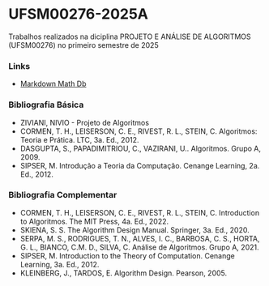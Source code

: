 # UFSM00276-2025A

Trabalhos realizados na diciplina PROJETO E ANÁLISE DE ALGORITMOS (UFSM00276) no primeiro semestre de 2025

### Links

- [Markdown Math Db](https://rpruim.github.io/s341/S19/from-class/MathinRmd.html)

### Bibliografia Básica

- ZIVIANI, NIVIO - Projeto de Algoritmos
- CORMEN, T. H., LEISERSON, C. E., RIVEST, R. L., STEIN, C. Algoritmos: Teoria e Prática. LTC, 3a. Ed., 2012.  
- DASGUPTA, S., PAPADIMITRIOU, C., VAZIRANI, U.. Algoritmos. Grupo A, 2009.  
- SIPSER, M. Introdução a Teoria da Computação. Cenange Learning, 2a. Ed., 2012.

### Bibliografia Complementar

- CORMEN, T. H., LEISERSON, C. E., RIVEST, R. L., STEIN, C. Introduction to Algoritmos. The MIT Press, 4a. Ed., 2022.  
- SKIENA, S. S. The Algorithm Design Manual. Springer, 3a. Ed., 2020.  
- SERPA, M. S., RODRIGUES, T. N., ALVES, I. C., BARBOSA, C. S., HORTA, G. L., BIANCO, C.M. D., SILVA, C. Análise de Algoritmos. Grupo A, 2021.  
- SIPSER, M. Introduction to the Theory of Computation. Cenange Learning, 3a. Ed., 2012.  
- KLEINBERG, J., TARDOS, E. Algorithm Design. Pearson, 2005.
